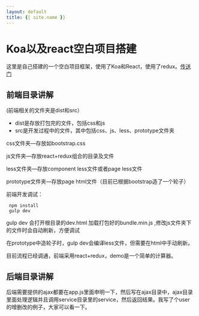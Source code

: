 ```yaml
---
layout: default
title: {{ site.name }}
---
```

# Koa以及react空白项目搭建
这里是自己搭建的一个空白项目框架，使用了Koa和React，使用了redux。[传送门](https://github.com/panyifei/koa-react-example)

## 前端目录讲解
(前端相关的文件夹是dist和src）

- dist是存放打包完的文件，包括css和js
- src是开发过程中的文件，其中包括css、js、less、prototype文件夹

css文件夹—存放如bootstrap.css

js文件夹—存放react+redux组合的目录及文件

less文件夹—存放component less文件或者page less文件

prototype文件夹—存放page html文件（目前已根据bootstrap造了一个轮子）


前端开发调试：

     npm install
     gulp dev   

gulp dev 会打开根目录的dev.html 加载打包好的bundle.min.js ,修改js文件夹下的文件时会自动刷新，方便调试

在prototype中造轮子时，gulp dev会编译less文件，但需要在html中手动刷新。

目前流程已经调通，前端采用react+redux，demo是一个简单的计算器。

## 后端目录讲解

后端需要提供的ajax都要在app.js里面申明一下，然后写在ajax目录中，ajax目录里面处理逻辑并且调用service目录里的service，然后返回结果。我写了个user的增删改的例子，大家可以看一下。
